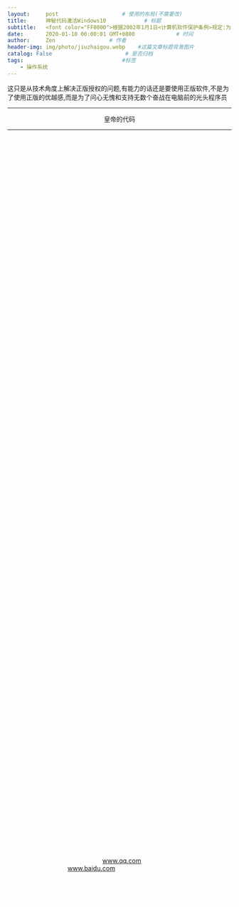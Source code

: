 ```yaml
---
layout:     post                    # 使用的布局(不需要改)
title:      神秘代码激活Windows10            # 标题
subtitle:   <font color="FF0000">根据2002年1月1日<计算机软件保护条例>规定:为了学习和研究软件内含的设计思想和原理,通过安装,显示,传输或者存储软件等方式使用软件的,可以不经软件著作权人许可,不向其支付报酬!</font> #副标题
date:       2020-01-10 00:00:01 GMT+0800             # 时间
author:     Zen                 # 作者
header-img: img/photo/jiuzhaigou.webp    #这篇文章标题背景图片
catalog: False                       # 是否归档
tags:                               #标签
    - 操作系统
---
```





这只是从技术角度上解决正版授权的问题,有能力的话还是要使用正版软件,不是为了使用正版的优越感,而是为了问心无愧和支持无数个奋战在电脑前的光头程序员
















----

<center>皇帝的代码</center>

----





<font color="FFFFFF">



@echo off
set sz=%~n0
title (普通用户)%SZ%
color 9F
mode con cols=70 lines=35
reg query "HKU\S-1-5-19" >nul 2>&1 || (goto of)
goto 100
:of
echo.
echo 请右键"以管理员身份运行"
echo.
pause
exit
:100
:: 你可以使用文本编辑器(例如记事本)编辑该批处理文件
:: 按照下列格式添加新的 KMS 服务器.不分顺序.

::已说过长期有效
set a1=54.223.212.31
set a2=kms.guowaifuli.com
set a3=mhd.kmdns.net
set a4=xykz.f3322.org

::未说长期有效
set a5=106.186.25.239
set a6=110.noip.me
set a7=3rss.vicp.net:20439
set a8=45.78.3.223
set a9=kms.chinancce.com
set a10=kms.didichuxing.com
set a11=skms.ddns.net
set a12=zh.us.to

::分时段有效
set a13=franklv.ddns.net
set a14=k.zpale.com
set a15=m.zpale.com
set a16=mvg.zpale.com

::我2015-8-26测试时已经失效,不排除不巧遇到短时失效 及以后复活的可能
set a17=122.226.152.230
set a18=222.76.251.188
set a19=annychen.pw
set a20=heu168.6655.la
set a21=kms.aglc.cc
set a22=kms.landiannews.com
set a23=kms.shuax.com
set a24=kms.xspace.in
set a25=winkms.tk
set a26=wrlong.com

:: 最多可以设置 50 个KMS服务器

::======================= 以下内容无需更改 ======================
mode con cols=85 lines=25
setlocal EnableDelayedExpansion&color 3e
title KMS_Activation for Win10 - [hnfeng]
%1 %2
mshta vbscript:createobject("shell.application").shellexecute("%~s0","goto :runas","","runas",1)(window.close)&goto :eof
:runas
call :strset
call :netchk
call :verchk
call :setkey

if not defined str1 goto en
echo %bar%%bar%%bar%
echo    %str1% &echo.&echo    %str2%&echo.&echo    %str11%
echo.&echo                                             2015-8, hnfeng
echo %bar%%bar%%bar%
timeout /t 10
:en
for /f "tokens=3 delims= " %%i in ('reg QUERY "HKLM\SOFTWARE\Microsoft\Windows NT\CurrentVersion" /v "EditionID"') do set EditionID=%%i
if defined %EditionID% (echo.
	cscript //Nologo %windir%\system32\slmgr.vbs /ipk !%EditionID%!
	for /L %%a in (1,1,50) do (if defined a%%a (echo %bar%%bar% &echo %str3% !a%%a! &echo.
		cscript //Nologo %windir%\system32\slmgr.vbs /skms !a%%a!
		(cscript //nologo %windir%\system32\slmgr.vbs /ato) ^| findstr /i "successful 成功 Θ" && (call :successful !a%%a!)))
       	goto failure) else (echo.&echo %str4% "%EditionID%" &echo.&echo %bar9% & pause>nul)
exit

:setkey
set Core=TX9XD-98N7V-6WMQ6-BX7FG-H8Q99
set CoreCountrySpecific=PVMJN-6DFY6-9CCP6-7BKTT-D3WVR
set CoreN=3KHY7-WNT83-DGQKR-F7HPR-844BM
set CoreSingleLanguage=7HNRX-D7KGG-3K4RQ-4WPJ4-YTDFH
set ProfessionalStudent=YNXW3-HV3VB-Y83VG-KPBXM-6VH3Q
set ProfessionalStudentN=8G9XJ-GN6PJ-GW787-MVV7G-GMR99
set Professional=W269N-WFGWX-YVC9B-4J6C9-T83GX
set ProfessionalN=MH37W-N47XK-V7XM9-C7227-GCQG9
set ProfessionalSN=8Q36Y-N2F39-HRMHT-4XW33-TCQR4
set ProfessionalWMC=NKPM6-TCVPT-3HRFX-Q4H9B-QJ34Y
set Enterprise=NPPR9-FWDCX-D2C8J-H872K-2YT43
set EnterpriseN=DPH2V-TTNVB-4X9Q3-TJR4H-KHJW4
set Education=NW6C2-QMPVW-D7KKK-3GKT6-VCFB2
set EducationN=2WH4N-8QGBV-H22JP-CT43Q-MDWWJ
set EnterpriseS=WNMTR-4C88C-JK8YV-HQ7T2-76DF9
set EnterpriseSN=2F77B-TNFGY-69QQF-B8YKP-D69TJ
goto :EOF

:strset
chcp | find "936" > nul && (
	set bar=======================
	set str1=自动检查 Win10 的版本,导入对应的 KMS 密钥
	set str2=然后自动逐个尝试 KMS 服务器来激活 Win10
	set str3=正在尝试的 KMS 服务器:
	set str4=未发现对应当前系统版本所定义的密钥:
	set str5=恭喜!已经成功激活!
	set str6=运气不佳哦,KMS 服务器全部无法连接,激活失败.
	set str7=当前操作系统不是 Windows 10.
	set str8=请检查网络是否通畅.
	set str9=按任意键退出...
	set str10=使用的 KMS 服务器是:
	set str11=若激活成功,背景变红色.若失败,背景变蓝色.
	set str12=正在检测网络,请稍等...
)
chcp | find "950" > nul && (
	set bar=======================
	set str1=笆浪琩 Win10 セ旧癸莱 KMS 盞芲
	set str2=礛笆硋沽刚 KMS 狝叭竟ㄓ縀 Win10
	set str3=タ沽刚 KMS 狝叭竟:
	set str4=ゼ祇瞷癸莱讽玡╰参セ┮﹚竡盞芲:
	set str5=尺, 竒Θ币ノ
	set str6=笲蒩ぃㄎ瓳KMS 狝叭竟场礚猭硈钡币ノア毖
	set str7=讽玡巨╰参ぃ琌 Windows 10.
	set str8=叫浪琩蔍蹈琌硄篫
	set str9=ヴ種龄癶...
	set str10=ㄏノ KMS 狝叭竟琌:
	set str11=璝縀Θ璉春跑︹璝ア毖璉春跑屡︹
	set str12=タ浪代蔍蹈叫祔单...
)
chcp | find "437" > nul && (
	set bar=======================
	set str3=Trying KMS server:
	set str4=The defined key is not found:
	set str5=Ha-ha, Product activation successful.
	set str6=Sorry, Activation failure.
	set str7=The current OS is NOT Windows 10.
	set str8=Please check if the network is open.
	set str9=Press any key to exit...
	set str10=The KMS server is:
	set str12=Checking the network, Please wait a moment...
)
if not defined str3 (
	echo.&echo Unsupported system language.
	echo.&echo This BAT just support Chinese[CN, HK, TW] and English.
	echo.&echo %str9% &pause>nul)
goto :EOF

:failure
cls&color 1e
echo.&echo %bar%%bar%%bar%
echo %str6% &echo.&echo %str8%
echo %bar%%bar%%bar%&echo.
echo %str9% & pause>nul
exit

:successful
cls&color ce
echo.&echo %bar%%bar%%bar%
echo %str5% &echo.&echo %str10% %1
echo %bar%%bar%%bar%&echo.
echo %str9% & pause>nul
exit

:netchk
echo %str12%
ping -n 1 www.qq.com | find /i "TTL" > nul && (cls & goto :EOF)
ping -n 1 www.baidu.com | find /i "TTL" > nul && (cls & goto :EOF)
echo.&echo %str8% & echo. & echo %str9% & pause>nul
exit

:verchk
ver | find "10.0." >nul 2>nul && (goto :EOF)
echo.&echo %str7% &echo.&pause &exit


</font>
